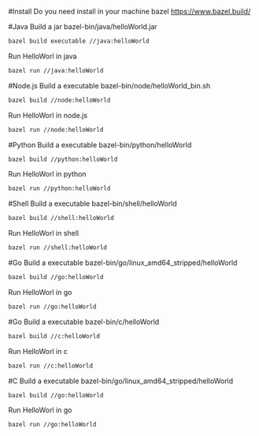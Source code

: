 #Install 
Do you need install in your machine bazel <https://www.bazel.build/>

#Java
Build a jar bazel-bin/java/helloWorld.jar
```bash
bazel build executable //java:helloWorld
```
Run HelloWorl in java
```bash
bazel run //java:helloWorld
```

#Node.js
Build a executable  bazel-bin/node/helloWorld_bin.sh
```bash
bazel build //node:helloWorld
```
Run HelloWorl in node.js
```bash
bazel run //node:helloWorld
```

#Python
Build a executable  bazel-bin/python/helloWorld
```bash
bazel build //python:helloWorld
```
Run HelloWorl in python
```bash
bazel run //python:helloWorld
```

#Shell
Build a executable  bazel-bin/shell/helloWorld
```bash
bazel build //shell:helloWorld
```
Run HelloWorl in shell
```bash
bazel run //shell:helloWorld
```

#Go
Build a executable bazel-bin/go/linux_amd64_stripped/helloWorld
```bash
bazel build //go:helloWorld
```
Run HelloWorl in go
```bash
bazel run //go:helloWorld
```

#Go
Build a executable bazel-bin/c/helloWorld
```bash
bazel build //c:helloWorld
```
Run HelloWorl in c
```bash
bazel run //c:helloWorld
```

#C
Build a executable bazel-bin/go/linux_amd64_stripped/helloWorld
```bash
bazel build //go:helloWorld
```
Run HelloWorl in go
```bash
bazel run //go:helloWorld
```
